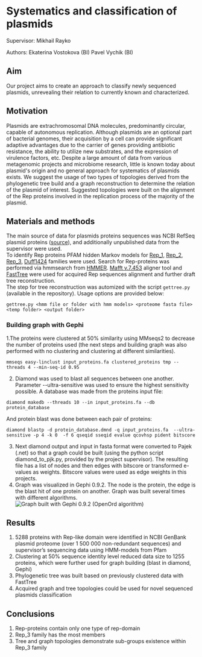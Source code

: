 # Systematics and classification of plasmids
Supervisor:
Mikhail Rayko

Authors:
Ekaterina Vostokova (BI)
Pavel Vychik (BI)

## Aim
Our project aims to create an approach to classify newly sequenced plasmids, unrevealing their relation to currently known and characterized.

## Motivation 
Plasmids are extrachromosomal DNA molecules, predominantly circular, capable of autonomous replication. Although plasmids are an optional part of bacterial genomes, their acquisition by a cell can provide significant adaptive advantages due to the carrier of genes providing antibiotic resistance, the ability to utilize new substrates, and the expression of virulence factors, etc. Despite a large amount of data from various metagenomic projects and microbiome research, little is known today about plasmid's origin and no general approach for systematics of plasmids exists. We suggest the usage of two types of topologies derived from the phylogenetic tree build and a graph reconstruction to determine the relation of the plasmid of interest. Suggested topologies were built on the alignment of the Rep proteins involved in the replication process of the majority of the plasmid. 

## Materials and methods
The main source of data for plasmids proteins sequences was NCBI RefSeq plasmid proteins ([source](https://ftp.ncbi.nlm.nih.gov/refseq/release/plasmid/)), and additionally unpublished data from the supervisor were used.<br />
To identify Rep proteins PFAM hidden Markov models for [Rep_1](https://pfam.xfam.org/family/Rep_1), [Rep_2](https://pfam.xfam.org/family/Rep_2), [Rep_3](https://pfam.xfam.org/family/Rep_3), [Duff1424](https://pfam.xfam.org/family/PF07232) families were used.
Search for Rep-proteins was performed via hmmsearch from [HMMER](http://hmmer.org/publications.html). [Mafft v.7.453](https://mafft.cbrc.jp/alignment/software/) aligner tool and [FastTree](http://www.microbesonline.org/fasttree) were used for acquired Rep sequences alignment and further draft tree reconstruction.<br />
The step for tree reconstruction was automized with the script ```gettree.py``` (available in the repository). Usage options are provided below:
```
gettree.py <hmm file or folder with hmm models> <proteome fasta file> <temp folder> <output folder>
```
### Building graph with Gephi
1.The proteins were clustered at 50% similarity using MMseqs2 to decrease the number of proteins used (the next steps and building graph was also performed with no clustering and clustering at different similarities).
```
mmseqs easy-linclust input_proteins.fa clustered_proteins tmp --threads 4 --min-seq-id 0.95
```
2. Diamond was used to blast all sequences between one another. Parameter --ultra-sensitive was used to ensure the highest sensitivity possible.
A database was made from the proteins input file:
```
diamond makedb --threads 10 --in input_proteins.fa --db protein_database
```
And protein blast was done between each pair of proteins:
```
diamond blastp -d protein_database.dmnd -q input_proteins.fa  --ultra-sensitive -p 4 -k 0  -f 6 qseqid sseqid evalue qcovhsp pident bitscore 
```
3. Next diamond output and input in fasta format were converted to Pajek (.net) so that a graph could be built (using the python script diamond_to_pjk.py, provided by the project supervisor). The resulting file has a list of nodes and then edges with bitscore or transformed e-values as weights. Bitscore values were used as edge weights in this projects. 
4. Graph was visualized in Gephi 0.9.2.
The node is the protein, the edge is the blast hit of one protein on another. Graph was built several times with different algorithms. 
![Graph built with Gephi 0.9.2 (OpenOrd algorithm)](vizualization/openord3.png)

## Results
1. 5288 proteins with Rep-like domain were identified in NCBI GenBank plasmid proteome (over 1 500 000 non-redundant sequences) and supervisor’s sequencing data using HMM-models from Pfam
2. Clustering at 50% sequence identity level reduced data size to 1255 proteins, which were further used for graph building  (blast in diamond, Gephi)
3. Phylogenetic tree was built based on previously clustered data with FastTree
4. Acquired graph and tree topologies could be used for novel sequenced plasmids classification

## Conclusions
1. Rep-proteins contain only one type of rep-domain
2. Rep_3 family has the most members
3. Tree and graph topologies demonstrate sub-groups existence within Rep_3 family 


